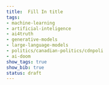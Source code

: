 ```yaml
---
title:	Fill In title
tags: 
- machine-learning
- artificial-inteligence  
- ai4truth
- generative-models
- large-language-models
- politics/canadian-politics/cdnpoli
- ai-doom
show_tags: true
show_bib: true
status: draft
---
```

